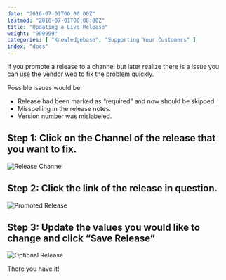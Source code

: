 ```yaml
---
date: "2016-07-01T00:00:00Z"
lastmod: "2016-07-01T00:00:00Z"
title: "Updating a Live Release"
weight: "999999"
categories: [ "Knowledgebase", "Supporting Your Customers" ]
index: "docs"
---
```


If you promote a release to a channel but later realize there is a issue you can use the 
[vendor web](https://vendor.replicated.com/) to fix the problem quickly.

Possible issues would be:

- Release had been marked as “required” and now should be skipped.
- Misspelling in the release notes.
- Version number was mislabeled.

## Step 1: Click on the Channel of the release that you want to fix.

![Release Channel](/static/release-channel.png)

## Step 2: Click the link of the release in question.

![Promoted Release](/static/promoted-release.png)

## Step 3: Update the values you would like to change and click “Save Release”

![Optional Release](/static/optional-release.png)

There you have it!